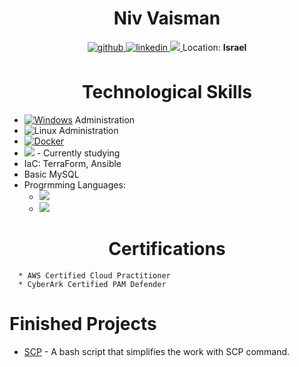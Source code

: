 # <div align="center"><b>Niv Vaisman</b></div>
<div align="center">
<a href="https://github.com/nivaisman" target="_blank">
<img src=https://img.shields.io/badge/github-%2324292e.svg?&style=for-the-badge&logo=github&logoColor=white alt=github style="margin-bottom: 7px;" />
</a>
<a href="https://linkedin.com/in/nivaisman" target="_blank">
<img src=https://img.shields.io/badge/linkedin-%231E77B5.svg?&style=for-the-badge&logo=linkedin&logoColor=white alt=linkedin style="margin-bottom: 7px;" />
</a>
<a href="mailto://niv.devmail@gmail.com" target="_blank">
<img src=https://img.shields.io/badge/Gmail-D14836?style=for-the-badge&logo=gmail&logoColor=white />
</a>
Location: <b>Israel</b>
</div>

# <div align="center">Technological Skills
  * [![Windows](https://badgen.net/badge/icon/windows?icon=windows&label)](https://microsoft.com/windows/) Administration
  * ![Linux](https://img.shields.io/badge/Ubuntu-E95420?style=for-the-badge&logo=ubuntu&logoColor=white) Administration
  * [![Docker](https://badgen.net/badge/icon/docker?icon=docker&label)](https://https://docker.com/)
  * <img src="https://img.shields.io/badge/kubernetes-326ce5.svg?&style=for-the-badge&logo=kubernetes&logoColor=white" style="margin-bottom: 7px, margin-top: 5px;"/> - Currently studying
  * IaC: TerraForm, Ansible
  * Basic MySQL
* Progrmming Languages:
  * <img src="https://img.shields.io/badge/GNU%20Bash-4EAA25?style=for-the-badge&logo=GNU%20Bash&logoColor=white" />
  * <img src="https://img.shields.io/badge/Python-FFD43B?style=for-the-badge&logo=python&logoColor=blue" />

# <div align="center">Certifications</div>
      * AWS Certified Cloud Practitioner
      * CyberArk Certified PAM Defender

# Finished Projects
  * [SCP](https://github.com/nivaisman/MyScripts/blob/main/Shell-scripts/scp.sh) - A bash script that simplifies the work with SCP command.
